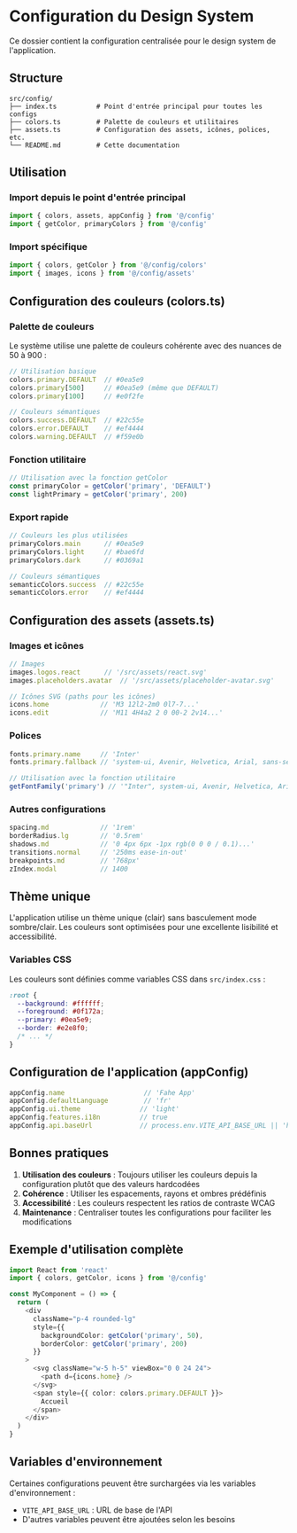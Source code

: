 # Configuration du Design System

Ce dossier contient la configuration centralisée pour le design system de l'application.

## Structure

```
src/config/
├── index.ts          # Point d'entrée principal pour toutes les configs
├── colors.ts         # Palette de couleurs et utilitaires
├── assets.ts         # Configuration des assets, icônes, polices, etc.
└── README.md         # Cette documentation
```

## Utilisation

### Import depuis le point d'entrée principal

```typescript
import { colors, assets, appConfig } from '@/config'
import { getColor, primaryColors } from '@/config'
```

### Import spécifique

```typescript
import { colors, getColor } from '@/config/colors'
import { images, icons } from '@/config/assets'
```

## Configuration des couleurs (colors.ts)

### Palette de couleurs

Le système utilise une palette de couleurs cohérente avec des nuances de 50 à 900 :

```typescript
// Utilisation basique
colors.primary.DEFAULT  // #0ea5e9
colors.primary[500]     // #0ea5e9 (même que DEFAULT)
colors.primary[100]     // #e0f2fe

// Couleurs sémantiques
colors.success.DEFAULT  // #22c55e
colors.error.DEFAULT    // #ef4444
colors.warning.DEFAULT  // #f59e0b
```

### Fonction utilitaire

```typescript
// Utilisation avec la fonction getColor
const primaryColor = getColor('primary', 'DEFAULT')
const lightPrimary = getColor('primary', 200)
```

### Export rapide

```typescript
// Couleurs les plus utilisées
primaryColors.main      // #0ea5e9
primaryColors.light     // #bae6fd
primaryColors.dark      // #0369a1

// Couleurs sémantiques
semanticColors.success  // #22c55e
semanticColors.error    // #ef4444
```

## Configuration des assets (assets.ts)

### Images et icônes

```typescript
// Images
images.logos.react      // '/src/assets/react.svg'
images.placeholders.avatar  // '/src/assets/placeholder-avatar.svg'

// Icônes SVG (paths pour les icônes)
icons.home             // 'M3 12l2-2m0 0l7-7...'
icons.edit             // 'M11 4H4a2 2 0 00-2 2v14...'
```

### Polices

```typescript
fonts.primary.name     // 'Inter'
fonts.primary.fallback // 'system-ui, Avenir, Helvetica, Arial, sans-serif'

// Utilisation avec la fonction utilitaire
getFontFamily('primary') // '"Inter", system-ui, Avenir, Helvetica, Arial, sans-serif'
```

### Autres configurations

```typescript
spacing.md             // '1rem'
borderRadius.lg        // '0.5rem'
shadows.md             // '0 4px 6px -1px rgb(0 0 0 / 0.1)...'
transitions.normal     // '250ms ease-in-out'
breakpoints.md         // '768px'
zIndex.modal           // 1400
```

## Thème unique

L'application utilise un thème unique (clair) sans basculement mode sombre/clair. Les couleurs sont optimisées pour une excellente lisibilité et accessibilité.

### Variables CSS

Les couleurs sont définies comme variables CSS dans `src/index.css` :

```css
:root {
  --background: #ffffff;
  --foreground: #0f172a;
  --primary: #0ea5e9;
  --border: #e2e8f0;
  /* ... */
}
```

## Configuration de l'application (appConfig)

```typescript
appConfig.name                    // 'Fahe App'
appConfig.defaultLanguage         // 'fr'
appConfig.ui.theme               // 'light'
appConfig.features.i18n          // true
appConfig.api.baseUrl            // process.env.VITE_API_BASE_URL || 'http://localhost:3000'
```

## Bonnes pratiques

1. **Utilisation des couleurs** : Toujours utiliser les couleurs depuis la configuration plutôt que des valeurs hardcodées
2. **Cohérence** : Utiliser les espacements, rayons et ombres prédéfinis
3. **Accessibilité** : Les couleurs respectent les ratios de contraste WCAG
4. **Maintenance** : Centraliser toutes les configurations pour faciliter les modifications

## Exemple d'utilisation complète

```typescript
import React from 'react'
import { colors, getColor, icons } from '@/config'

const MyComponent = () => {
  return (
    <div 
      className="p-4 rounded-lg"
      style={{ 
        backgroundColor: getColor('primary', 50),
        borderColor: getColor('primary', 200)
      }}
    >
      <svg className="w-5 h-5" viewBox="0 0 24 24">
        <path d={icons.home} />
      </svg>
      <span style={{ color: colors.primary.DEFAULT }}>
        Accueil
      </span>
    </div>
  )
}
```

## Variables d'environnement

Certaines configurations peuvent être surchargées via les variables d'environnement :

- `VITE_API_BASE_URL` : URL de base de l'API
- D'autres variables peuvent être ajoutées selon les besoins
